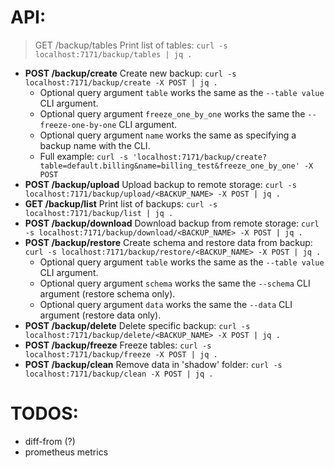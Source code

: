
# API:
> GET /backup/tables
Print list of tables: `curl -s localhost:7171/backup/tables | jq .`

* **POST /backup/create**          Create new backup: `curl -s localhost:7171/backup/create -X POST | jq .`
  * Optional query argument `table` works the same as the `--table value` CLI argument.
  * Optional query argument `freeze_one_by_one` works the same the `--freeze-one-by-one` CLI argument.
  * Optional query argument `name` works the same as specifying a backup name with the CLI.
  * Full example: `curl -s 'localhost:7171/backup/create?table=default.billing&name=billing_test&freeze_one_by_one' -X POST`
* **POST /backup/upload**          Upload backup to remote storage: `curl -s localhost:7171/backup/upload/<BACKUP_NAME> -X POST | jq .`
* **GET /backup/list**             Print list of backups: `curl -s localhost:7171/backup/list | jq .`
* **POST /backup/download**        Download backup from remote storage: `curl -s localhost:7171/backup/download/<BACKUP_NAME> -X POST | jq .`
* **POST /backup/restore**         Create schema and restore data from backup: `curl -s localhost:7171/backup/restore/<BACKUP_NAME> -X POST | jq .`
  * Optional query argument `table` works the same as the `--table value` CLI argument.
  * Optional query argument `schema` works the same the `--schema` CLI argument (restore schema only).
  * Optional query argument `data` works the same the `--data` CLI argument (restore data only).
* **POST /backup/delete**          Delete specific backup: `curl -s localhost:7171/backup/delete/<BACKUP_NAME> -X POST | jq .`
* **POST /backup/freeze**          Freeze tables: `curl -s localhost:7171/backup/freeze -X POST | jq .`
* **POST /backup/clean**           Remove data in 'shadow' folder: `curl -s localhost:7171/backup/clean -X POST | jq .`

# TODOS:
* diff-from (?)
* prometheus metrics
